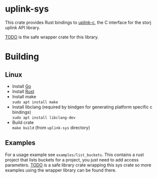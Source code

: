 # uplink-sys
This crate provides Rust bindings to [uplink-c](https://github.com/storj/uplink-c/), the C interface for the storj uplink API library.

[TODO]() is the safe wrapper crate for this library.

# Building
## Linux
 - Install [Go](https://golang.org/doc/install)
 - Install [Rust](https://www.rust-lang.org/tools/install)  
 - Install make  
  `sudo apt install make`
 - Install libclang (required by bindgen for generating platform specific c bindings)  
  `sudo apt install libclang-dev`
 - Build crate  
  `make build` (from `uplink-sys` directory)
  
## Examples
For a usage example see `examples/list_buckets`.  This contains a rust project that lists buckets for a project, you just need to add access parameters.
[TODO]() is a safe library crate wrapping this sys crate so more examples using the wrapper library can be found there.